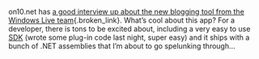 on10.net has [a good interview up about the new blogging tool from the Windows Live team](http://on10.net/Blogs/TheShow/4891/){.broken_link}. What&#8217;s cool about this app? For a developer, there is tons to be excited about, including a very easy to use <a href="http://download.microsoft.com/download/f/9/a/f9a19f2d-cec4-4a25-9b0b-eb9655ea7561/Windows%20Live%20Writer%20SDK%20(Beta).msi" target="_blank" class="broken_link">SDK</a> (wrote some plug-in code last night, super easy) and it ships with&nbsp;a bunch of .NET assemblies that I&#8217;m about to go spelunking through&#8230;